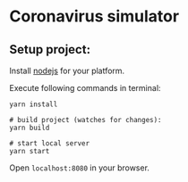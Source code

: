 # Coronavirus simulator

## Setup project:

Install [nodejs](https://nodejs.org/) for your platform.

Execute following commands in terminal:
```shell
yarn install

# build project (watches for changes):
yarn build

# start local server
yarn start

```
Open `localhost:8080` in your browser.
